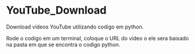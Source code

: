 # YouTube_Download
Download vídeos YouTube utilizando codigo em python.

Rode o codigo em um terminal, coloque o URL do video o ele sera baixado na pasta em que se encontra o codigo python.
